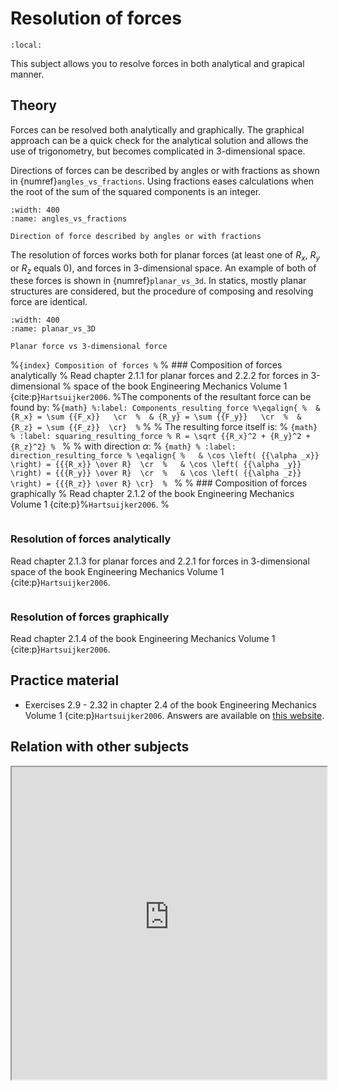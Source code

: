 # Resolution of forces

```{contents}
:local:
```

This subject allows you to resolve forces in both analytical and grapical manner.

## Theory

Forces can be resolved both analytically and graphically. The graphical approach can be a quick check for the analytical solution and allows the use of trigonometry, but becomes complicated in 3-dimensional space.

Directions of forces can be described by angles or with fractions as shown in {numref}`angles_vs_fractions`. Using fractions eases calculations when the root of the sum of the squared components is an integer.

```{figure} Resolution_of_forces_data/angles_vs_fractions.png
:width: 400
:name: angles_vs_fractions

Direction of force described by angles or with fractions
```

The resolution of forces works both for planar forces (at least one of $R_x$, $R_y$ or $R_z$ equals $0$), and forces in 3-dimensional space. An example of both of these forces is shown in {numref}`planar_vs_3d`. In statics, mostly planar structures are considered, but the procedure of composing and resolving force are identical.

```{figure} Resolution_of_forces_data/Planar_vs_3D.png
:width: 400
:name: planar_vs_3D

Planar force vs 3-dimensional force
```

%```{index} Composition of forces
%```
% ### Composition of forces analytically
% Read chapter 2.1.1 for planar forces and 2.2.2 for forces in 3-dimensional % space of the book Engineering Mechanics Volume 1 {cite:p}`Hartsuijker2006`.
%The components of the resultant force can be found by:
%```{math}
%:label: Components_resulting_force
%\eqalign{
%  & {R_x} = \sum {{F_x}}   \cr 
%  & {R_y} = \sum {{F_y}}   \cr 
%  & {R_z} = \sum {{F_z}}  \cr} 
%```
%
% The resulting force itself is:
% ```{math}
% :label: squaring_resulting_force
% R = \sqrt {{R_x}^2 + {R_y}^2 + {R_z}^2}
% ```
% 
% with direction $\alpha$:
% ```{math}
% :label: direction_resulting_force
% \eqalign{
%   & \cos \left( {{\alpha _x}} \right) = {{{R_x}} \over R}  \cr 
%   & \cos \left( {{\alpha _y}} \right) = {{{R_y}} \over R}  \cr 
%   & \cos \left( {{\alpha _z}} \right) = {{{R_z}} \over R} \cr} 
% ```
% 
% ### Composition of forces graphically
% Read chapter 2.1.2 of the book Engineering Mechanics Volume 1 {cite:p}%`Hartsuijker2006`.
%
```{index} Resolution of forces; analytically
```
### Resolution of forces analytically
Read chapter 2.1.3 for planar forces and 2.2.1 for forces in 3-dimensional space of the book Engineering Mechanics Volume 1 {cite:p}`Hartsuijker2006`.

```{index} Resolution of forces; graphically
```
### Resolution of forces graphically
Read chapter 2.1.4 of the book Engineering Mechanics Volume 1 {cite:p}`Hartsuijker2006`.

## Practice material
- Exercises 2.9 - 2.32 in chapter 2.4 of the book Engineering Mechanics Volume 1 {cite:p}`Hartsuijker2006`. Answers are available on [this website](https://icozct.tudelft.nl/TUD_CT/bookanswers/vol1/Chapter2/).

## Relation with other subjects
<iframe allow="fullscreen" style="width: 100%!important; height: 500px;" src="https://prime-applets.ewi.tudelft.nl/graph/CTB1110-17/show2?lecture=1&view=lecture" allowfullscreen></iframe>